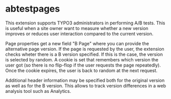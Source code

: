 # abtestpages

This extension supports TYPO3 administrators in performing A/B tests. This is useful when a site owner want to measure whether a new version improves or reduces user interaction compared to the current version.

Page properties get a new field "B Page" where you can provide the alternative page version. If the page is requested by the user, the extension checks wheter there is a B version specified. If this is the case, the version is selected by random. A cookie is set that remembers which version the user got (so there is no flip-flop if the user requests the page repeatedly). Once the cookie expires, the user is back to random at the next request.

Additional header information may be specified both for the original version as well as for the B version. This allows to track version differences in a web analysis tool such as Analytics. 
